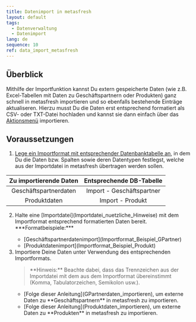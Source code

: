 ```yaml
---
title: Datenimport in metasfresh
layout: default
tags:
  - Datenverwaltung
  - Datenimport
lang: de
sequence: 10
ref: data_import_metasfresh
---
```


## Überblick
Mithilfe der Importfunktion kannst Du extern gespeicherte Daten (wie z.B. Excel-Tabellen mit Daten zu Geschäftspartnern oder Produkten) ganz schnell in metasfresh importieren und so ebenfalls bestehende Einträge aktualiseren. Hierzu musst Du die Daten erst entsprechend formatiert als CSV- oder TXT-Datei hochladen und kannst sie dann einfach über das [Aktionsmenü](AktionStarten) importieren.

## Voraussetzungen
1. [Lege ein Importformat mit entsprechender Datenbanktabelle an](Importformat_anlegen), in dem Du die Daten bzw. Spalten sowie deren Datentypen festlegst, welche aus der Importdatei in metasfresh übertragen werden sollen.

| Zu importierende Daten | Entsprechende DB-Tabelle |
| :---: | :---: |
| Geschäftspartnerdaten | Import - Geschäftspartner |
| Produktdaten | Import - Produkt |

<ol start="2">
 <li>Halte eine [Importdatei](Importdatei_nuetzliche_Hinweise) mit dem Importformat entsprechend formatierten Daten bereit.<br> ***Formatbeispiele:***</li>
 <ul>
  <li>[Geschäftspartnerdatenimport](Importformat_Beispiel_GPartner)</li>
  <li>[Produktdatenimport](Importformat_Beispiel_Produkt)</li>
 </ul>
 <li>Importiere Deine Daten unter Verwendung des entsprechenden Importformats.</li>
 <blockquote>
  <p>**Hinweis:** Beachte dabei, dass das Trennzeichen aus der Importdatei mit dem aus dem Importformat übereinstimmt (Komma, Tabulatorzeichen, Semikolon usw.).</p>
 </blockquote>
 <ul>
  <li>[Folge dieser Anleitung](GPartnerdaten_importieren), um externe Daten zu **Geschäftspartnern** in metasfresh zu importieren.</li>
  <li>[Folge dieser Anleitung](Produktdaten_importieren), um externe Daten zu **Produkten** in metasfresh zu importieren.</li>
 </ul>
</ol>
